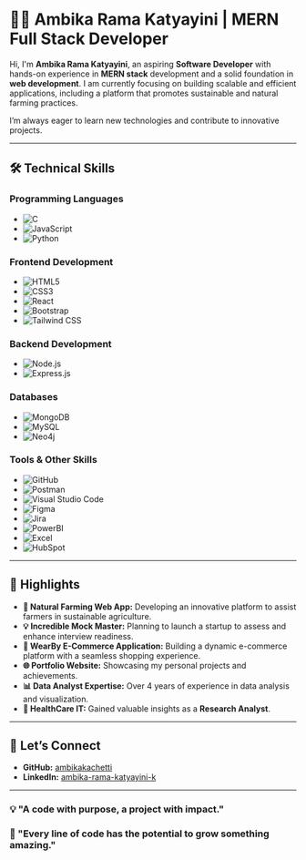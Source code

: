 # 👩‍💻 **Ambika Rama Katyayini** | MERN Full Stack Developer  

Hi, I'm **Ambika Rama Katyayini**, an aspiring **Software Developer** with hands-on experience in **MERN stack** development and a solid foundation in **web development**. I am currently focusing on building scalable and efficient applications, including a platform that promotes sustainable and natural farming practices.

I’m always eager to learn new technologies and contribute to innovative projects.

---

## 🛠️ Technical Skills  

### **Programming Languages**  
- ![C](https://img.shields.io/badge/-C-00599C?style=flat&logo=c&logoColor=white)  
- ![JavaScript](https://img.shields.io/badge/-JavaScript-F7DF1E?style=flat&logo=javascript&logoColor=black)  
- ![Python](https://img.shields.io/badge/-Python-3776AB?style=flat&logo=python&logoColor=white)  

### **Frontend Development**  
- ![HTML5](https://img.shields.io/badge/-HTML5-E34F26?style=flat&logo=html5&logoColor=white)  
- ![CSS3](https://img.shields.io/badge/-CSS3-1572B6?style=flat&logo=css3&logoColor=white)  
- ![React](https://img.shields.io/badge/-React-61DAFB?style=flat&logo=react&logoColor=black)  
- ![Bootstrap](https://img.shields.io/badge/-Bootstrap-7952B3?style=flat&logo=bootstrap&logoColor=white)  
- ![Tailwind CSS](https://img.shields.io/badge/-TailwindCSS-06B6D4?style=flat&logo=tailwindcss&logoColor=white)  

### **Backend Development**  
- ![Node.js](https://img.shields.io/badge/-Node.js-339933?style=flat&logo=nodedotjs&logoColor=white)  
- ![Express.js](https://img.shields.io/badge/-Express.js-000000?style=flat&logo=express&logoColor=white)  

### **Databases**  
- ![MongoDB](https://img.shields.io/badge/-MongoDB-47A248?style=flat&logo=mongodb&logoColor=white)  
- ![MySQL](https://img.shields.io/badge/-MySQL-4479A1?style=flat&logo=mysql&logoColor=white)  
- ![Neo4j](https://img.shields.io/badge/-Neo4J-009639?style=flat&logo=neo4j&logoColor=white)  

### **Tools & Other Skills**  
- ![GitHub](https://img.shields.io/badge/-GitHub-181717?style=flat&logo=github&logoColor=white)  
- ![Postman](https://img.shields.io/badge/-Postman-FF6C37?style=flat&logo=postman&logoColor=white)  
- ![Visual Studio Code](https://img.shields.io/badge/-VS_Code-007ACC?style=flat&logo=visualstudiocode&logoColor=white)  
- ![Figma](https://img.shields.io/badge/-Figma-F24E1E?style=flat&logo=figma&logoColor=white)  
- ![Jira](https://img.shields.io/badge/-Jira-0052CC?style=flat&logo=jira&logoColor=white)  
- ![PowerBI](https://img.shields.io/badge/-Power_BI-FF7F00?style=flat&logo=powerbi&logoColor=white)  
- ![Excel](https://img.shields.io/badge/-Excel-217346?style=flat&logo=microsoft-excel&logoColor=white)  
- ![HubSpot](https://img.shields.io/badge/-HubSpot-FF7A59?style=flat&logo=hubspot&logoColor=white)  

---

## 🌟 Highlights  

- **🌱 Natural Farming Web App:** Developing an innovative platform to assist farmers in sustainable agriculture.  
- **💡 Incredible Mock Master:** Planning to launch a startup to assess and enhance interview readiness.
- **🛒 WearBy E-Commerce Application:** Building a dynamic e-commerce platform with a seamless shopping experience.  
- **🌐 Portfolio Website:** Showcasing my personal projects and achievements.  
- **📊 Data Analyst Expertise:** Over 4 years of experience in data analysis and visualization.  
- **🏥 HealthCare IT:** Gained valuable insights as a **Research Analyst**.  

---

## 🔗 Let’s Connect  

- **GitHub:** [ambikakachetti](https://github.com/ambikakachetti)  
- **LinkedIn:** [ambika-rama-katyayini-k](https://www.linkedin.com/in/ambika-rama-katyayini-k)  

---

### 💡 "A code with purpose, a project with impact."
### 🌱 "Every line of code has the potential to grow something amazing."
